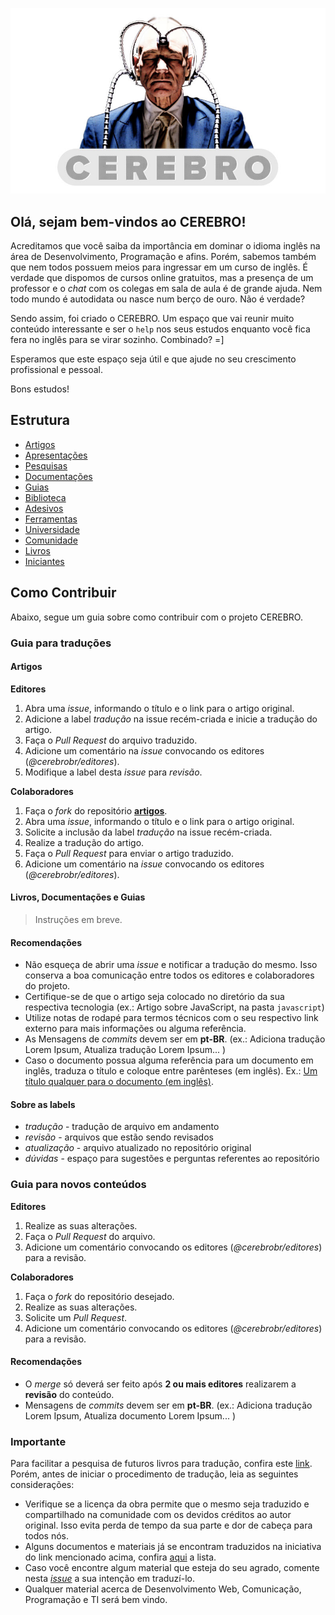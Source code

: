 ![Logo Cerebro](logo-cerebro.jpg "Cerebro")

## Olá, sejam bem-vindos ao CEREBRO!

Acreditamos que você saiba da importância em dominar o idioma inglês na área de Desenvolvimento, Programação e afins. Porém, sabemos também que nem todos possuem meios para ingressar em um curso de inglês. É verdade que dispomos de cursos online gratuitos, mas a presença de um professor e o _chat_ com os colegas em sala de aula é de grande ajuda. Nem todo mundo é autodidata ou nasce num berço de ouro. Não é verdade?

Sendo assim, foi criado o CEREBRO. Um espaço que vai reunir muito conteúdo interessante e ser o `help` nos seus estudos enquanto você fica fera no inglês para se virar sozinho. Combinado? =]

Esperamos que este espaço seja útil e que ajude no seu crescimento profissional e pessoal.

Bons estudos!

## Estrutura

- [Artigos](https://github.com/cerebrobr/artigos)
- [Apresentações](https://github.com/cerebrobr/apresentacoes)
- [Pesquisas](https://github.com/cerebrobr/pesquisas)
- [Documentações](https://github.com/cerebrobr/documentacoes)
- [Guias](https://github.com/cerebrobr/guias)
- [Biblioteca](https://github.com/cerebrobr/biblioteca)
- [Adesivos](https://github.com/cerebrobr/adesivos)
- [Ferramentas](https://github.com/cerebrobr/ferramentas)
- [Universidade](https://github.com/cerebrobr/universidade)
- [Comunidade](https://github.com/cerebrobr/comunidade)
- [Livros](https://github.com/cerebrobr/livros)
- [Iniciantes](https://github.com/cerebrobr/iniciantes)


## Como Contribuir

Abaixo, segue um guia sobre como contribuir com o projeto CEREBRO.

### Guia para traduções

#### Artigos

**Editores**

1. Abra uma _issue_, informando o título e o link para o artigo original. 
2. Adicione a label _tradução_ na issue recém-criada e inicie a tradução do artigo.
3. Faça o _Pull Request_ do arquivo traduzido.
4. Adicione um comentário na _issue_ convocando os editores (_@cerebrobr/editores_).
5. Modifique a label desta _issue_ para _revisão_.

**Colaboradores**

1. Faça o _fork_ do repositório [**artigos**](https://github.com/cerebrobr/artigos).
2. Abra uma _issue_, informando o título e o link para o artigo original.
3. Solicite a inclusão da label _tradução_ na issue recém-criada.
4. Realize a tradução do artigo.
5. Faça o _Pull Request_ para enviar o artigo traduzido.
6. Adicione um comentário na _issue_ convocando os editores (_@cerebrobr/editores_).

#### Livros, Documentações e Guias

> Instruções em breve.

#### Recomendações

- Não esqueça de abrir uma _issue_ e notificar a tradução do mesmo. Isso conserva a boa comunicação entre todos os editores e colaboradores do projeto. 
- Certifique-se de que o artigo seja colocado no diretório da sua respectiva tecnologia (ex.: Artigo sobre JavaScript, na pasta `javascript`)
- Utilize notas de rodapé para termos técnicos com o seu respectivo link externo para mais informações ou alguma referência.
- As Mensagens de _commits_ devem ser em **pt-BR**. (ex.: Adiciona tradução Lorem Ipsum, Atualiza tradução Lorem Ipsum... )
- Caso o documento possua alguma referência para um documento em inglês, traduza o título e coloque entre parênteses (em inglês). Ex.: [Um título qualquer para o documento (em inglês)](http://www.linkparaodocumento.com).

#### Sobre as labels

- _tradução_     - tradução de arquivo em andamento
- _revisão_      - arquivos que estão sendo revisados
- _atualização_  - arquivo atualizado no repositório original
- _dúvidas_      - espaço para sugestões e perguntas referentes ao repositório

### Guia para novos conteúdos

**Editores**

1. Realize as suas alterações.
2. Faça o _Pull Request_ do arquivo.
3. Adicione um comentário convocando os editores (_@cerebrobr/editores_) para a revisão.

**Colaboradores**

1. Faça o _fork_ do repositório desejado.
2. Realize as suas alterações.
3. Solicite um _Pull Request_.
4. Adicione um comentário convocando os editores (_@cerebrobr/editores_) para a revisão.

#### Recomendações

- O _merge_ só deverá ser feito após **2 ou mais editores** realizarem a **revisão** do conteúdo.
- Mensagens de _commits_ devem ser em **pt-BR**. (ex.: Adiciona tradução Lorem Ipsum, Atualiza documento Lorem Ipsum... )

### Importante

Para facilitar a pesquisa de futuros livros para tradução, confira este [link](http://resrc.io/list/10/list-of-free-programming-books/). Porém, antes de iniciar o procedimento de tradução, leia as seguintes considerações:

- Verifique se a licença da obra permite que o mesmo seja traduzido e compartilhado na comunidade com os devidos créditos ao autor original. Isso evita perda de tempo da sua parte e dor de cabeça para todos nós. 
- Alguns documentos e materiais já se encontram traduzidos na iniciativa do link mencionado acima, confira [aqui](https://github.com/vhf/free-programming-books/blob/master/free-programming-books-pt_BR.md) a lista.
- Caso você encontre algum material que esteja do seu agrado, comente nesta [_issue_](https://github.com/cerebrobr/cerebro/issues/2) a sua intenção em traduzí-lo.
- Qualquer material acerca de Desenvolvimento Web, Comunicação, Programação e TI será bem vindo.

